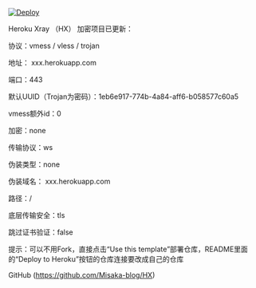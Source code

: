 [![Deploy](https://www.herokucdn.com/deploy/button.png)](https://dashboard.heroku.com/new?template=https://github.com/a114426/HX)

Heroku Xray （HX） 加密项目已更新：

协议：vmess / vless / trojan

地址： xxx.herokuapp.com

端口：443

默认UUID（Trojan为密码）：1eb6e917-774b-4a84-aff6-b058577c60a5

vmess额外id：0

加密：none

传输协议：ws

伪装类型：none

伪装域名： xxx.herokuapp.com

路径：/

底层传输安全：tls

跳过证书验证：false

提示：可以不用Fork，直接点击“Use this template”部署仓库，README里面的“Deploy to Heroku”按钮的仓库连接要改成自己的仓库

GitHub (https://github.com/Misaka-blog/HX)
